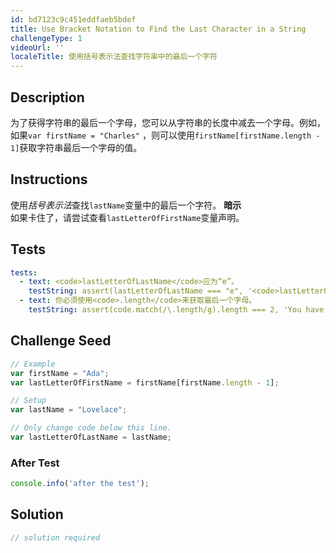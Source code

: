 ```yaml
---
id: bd7123c9c451eddfaeb5bdef
title: Use Bracket Notation to Find the Last Character in a String
challengeType: 1
videoUrl: ''
localeTitle: 使用括号表示法查找字符串中的最后一个字符
---
```


## Description
<section id="description">为了获得字符串的最后一个字母，您可以从字符串的长度中减去一个字母。例如，如果<code>var firstName = &quot;Charles&quot;</code> ，则可以使用<code>firstName[firstName.length - 1]</code>获取字符串最后一个字母的值。 </section>

## Instructions
<section id="instructions">使用<dfn>括号表示法</dfn>查找<code>lastName</code>变量中的最后一个字符。 <strong>暗示</strong> <br>如果卡住了，请尝试查看<code>lastLetterOfFirstName</code>变量声明。 </section>

## Tests
<section id='tests'>

```yml
tests:
  - text: <code>lastLetterOfLastName</code>应为“e”。
    testString: assert(lastLetterOfLastName === "e", '<code>lastLetterOfLastName</code> should be "e".');
  - text: 你必须使用<code>.length</code>来获取最后一个字母。
    testString: assert(code.match(/\.length/g).length === 2, 'You have to use <code>.length</code> to get the last letter.');

```

</section>

## Challenge Seed
<section id='challengeSeed'>

<div id='js-seed'>

```js
// Example
var firstName = "Ada";
var lastLetterOfFirstName = firstName[firstName.length - 1];

// Setup
var lastName = "Lovelace";

// Only change code below this line.
var lastLetterOfLastName = lastName;

```

</div>


### After Test
<div id='js-teardown'>

```js
console.info('after the test');
```

</div>

</section>

## Solution
<section id='solution'>

```js
// solution required
```
</section>
